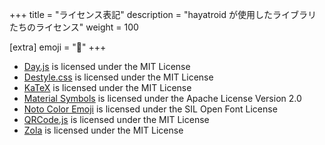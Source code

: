 +++
title = "ライセンス表記"
description = "hayatroid が使用したライブラリたちのライセンス"
weight = 100

[extra]
emoji = "🙇"
+++

- [Day.js](https://day.js.org/en/) is licensed under the MIT License
- [Destyle.css](https://nicolas-cusan.github.io/destyle.css/) is licensed under the MIT License
- [KaTeX](https://katex.org/) is licensed under the MIT License
- [Material Symbols](https://fonts.google.com/icons) is licensed under the Apache License Version 2.0
- [Noto Color Emoji](https://fonts.google.com/noto/specimen/Noto+Color+Emoji) is licensed under the SIL Open Font License
- [QRCode.js](https://davidshimjs.github.io/qrcodejs/) is licensed under the MIT License
- [Zola](https://www.getzola.org/) is licensed under the MIT License
